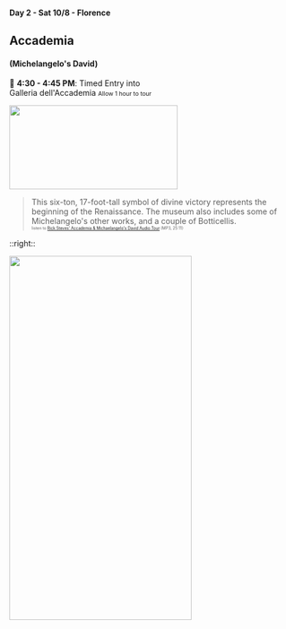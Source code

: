#### Day 2 - Sat 10/8 - Florence
## **Accademia**
#### (Michelangelo's **David**)

🏰 **4:30 - 4:45 PM**: Timed Entry into <br>
Galleria dell'Accademia
<span style="font-size:75%">Allow 1 hour to tour</span>

<img src="/florence-statue-of-david.jpg" height="150" width="300" style="margin:auto"/>

<br>

> This six-ton, 17-foot-tall symbol of divine victory represents the beginning of the Renaissance.  The museum also includes some of Michelangelo's other works, and a couple of Botticellis.<br>
<span style="font-size:50%">listen to [Rick Steves' Accademia & Michaelangelo's David Audio Tour](https://podcasts.ricksteves.com/walkingtours/Accademia_David.mp3) (MP3, 25:11)</span>

::right::

<img src="/accademia-floor-plan.png" height="650" width="325" style="margin:auto"/>